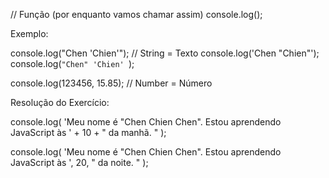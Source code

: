 // Função (por enquanto vamos chamar assim)
console.log();

Exemplo:

console.log("Chen 'Chien'"); // String = Texto
console.log('Chen "Chien"');
console.log(`"Chen" 'Chien' `);

console.log(123456, 15.85); // Number = Número

Resolução do Exercício:

console.log(
'Meu nome é "Chen Chien Chen". Estou aprendendo JavaScript às ' +
10 +
" da manhã. "
);

console.log(
'Meu nome é "Chen Chien Chen". Estou aprendendo JavaScript às ',
20,
" da noite. "
);
